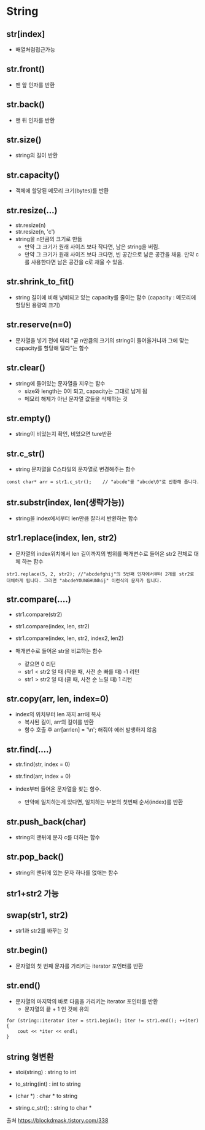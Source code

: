 # String

## str[index] 
* 배열처럼접근가능

## str.front()
* 맨 앞 인자를 반환

## str.back()
* 맨 뒤 인자를 반환

## str.size() 
* string의 길이 반환

## str.capacity()
* 객체에 할당된 메모리 크기(bytes)를 반환

## str.resize(...)
* str.resize(n)
* str.resize(n, 'c')
* string을 n만큼의 크기로 만듦
  * 만약 그 크기가 원래 사이즈 보다 작다면, 남은 string을 버림. 
  * 만약 그 크기가 원래 사이즈 보다 크다면, 빈 공간으로 남은 공간을 채움. 만약 c를 사용한다면 남은 공간을 c로 채울 수 있음.

## str.shrink_to_fit()
* string 길이에 비해 낭비되고 있는 capacity를 줄이는 함수 (capacity : 메모리에 할당된 용량의 크기)

## str.reserve(n=0) 
* 문자열을 넣기 전에 미리 "곧 n만큼의 크기의 string이 들어올거니까 그에 맞는 capacity를 할당해 달라"는 함수 

## str.clear()
* string에 들어있는 문자열을 지우는 함수
  * size와 length는 0이 되고, capacity는 그대로 남게 됨 
  * 메모리 해제가 아닌 문자열 값들을 삭제하는 것


## str.empty() 
* string이 비었는지 확인, 비었으면 ture반환


## str.c_str()
* string 문자열을 C스타일의 문자열로 변경해주는 함수
```
const char* arr = str1.c_str();    // "abcde"를 "abcde\0"로 반환해 줍니다.
```


## str.substr(index, len(생략가능))
* string을 index에서부터 len만큼 잘라서 반환하는 함수


## str1.replace(index, len, str2)
* 문자열의 index위치에서 len 길이까지의 범위를 매개변수로 들어온 str2 전체로 대체 하는 함수
```
str1.replace(5, 2, str2); //"abcdefghij"의 5번째 인자에서부터 2개를 str2로 대체하게 됩니다. 그러면 "abcdeYOUNGHUNhij" 이런식의 문자가 됩니다.
```


## str.compare(....)
* str1.compare(str2)
* str1.compare(index, len, str2)
* str1.compare(index, len, str2, index2, len2)

* 매개변수로 들어온 str을 비교하는 함수
  * 같으면 0 리턴
  * str1 < str2 일 때 (작을 때, 사전 순 빠를 때) -1 리턴
  * str1 > str2 일 때 (클 때, 사전 순 느릴 때) 1 리턴


## str.copy(arr, len, index=0)
* index의 위치부터 len 까지 arr에 복사
  * 복사된 길이, arr의 길이를 반환
  * 함수 호출 후 arr[arrlen] = '\n'; 해줘야 에러 발생하지 않음


## str.find(....)
* str.find(str, index = 0)
* str.find(arr, index = 0)

* index부터 들어온 문자열을 찾는 함수. 
  * 만약에 일치하는게 있다면, 일치하는 부분의 첫번째 순서(index)를 반환


## str.push_back(char)
* string의 맨뒤에 문자 c를 더하는 함수


## str.pop_back()
* string의 맨뒤에 있는 문자 하나를 없애는 함수


## str1+str2 가능


## swap(str1, str2)
* str1과 str2를 바꾸는 것


## str.begin()
* 문자열의 첫 번째 문자를 가리키는 iterator 포인터를 반환


## str.end()
* 문자열의 마지막의 바로 다음을 가리키는 iterator 포인터를 반환
  * 문자열의 끝 + 1 인 것에 유의

```
for (string::iterator iter = str1.begin(); iter != str1.end(); ++iter)
{
    cout << *iter << endl;
}
```

## string 형변환
- stoi(string) : string to int
- to_string(int) : int to string

- (char *)  : char * to string
- string.c_str(); : string to char *

출처 https://blockdmask.tistory.com/338
